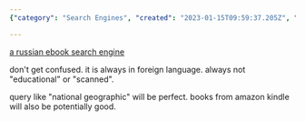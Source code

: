 ```yaml
---
{"category": "Search Engines", "created": "2023-01-15T09:59:37.205Z", "date": "2023-01-15 09:59:37", "description": "LibGen.is is a Russian ebook search engine that offers the latest free ebooks in various languages and genres, including non-educational content. It can be useful for finding books on popular topics or those from Amazon Kindle.", "modified": "2023-01-15T10:01:46.951Z", "tags": ["ebooks", "free ebooks", "foreign languages", "non-educational content", "LibGen.is", "book search engine", "Amazon Kindle"], "title": "Library Genesis, Getting Latest Ebooks For Free"}

---
```


[a russian ebook search engine](http://libgen.is/)

don't get confused. it is always in foreign language. always not "educational" or "scanned".

query like "national geographic" will be perfect. books from amazon kindle will also be potentially good.
